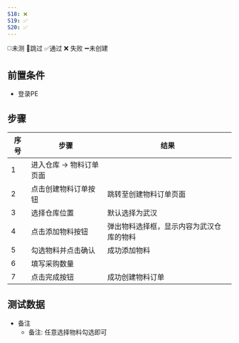 ```yaml
---
S18: ❌
S19: ✅
S20: ✅
---
```

◻️未测    🚫跳过     ✅通过    ❌ 失败    ➖未创建

## 前置条件

- 登录PE

## 步骤

| 序号  | 步骤             | 结果                   |
| --- | -------------- | -------------------- |
| 1   | 进入仓库 -> 物料订单页面 |                      |
| 2   | 点击创建物料订单按钮     | 跳转至创建物料订单页面          |
| 3   | 选择仓库位置         | 默认选择为武汉              |
| 4   | 点击添加物料按钮       | 弹出物料选择框，显示内容为武汉仓库的物料 |
| 5   | 勾选物料并点击确认      | 成功添加物料               |
| 6   | 填写采购数量         |                      |
| 7   | 点击完成按钮         | 成功创建物料订单             |

## 测试数据

- 备注
	- 备注: 任意选择物料勾选即可
